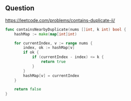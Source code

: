 ## Question

https://leetcode.com/problems/contains-duplicate-ii/

```go
func containsNearbyDuplicate(nums []int, k int) bool {
	hashMap := make(map[int]int)

	for currentIndex, v := range nums {
		index, ok := hashMap[v]
		if ok {
			if (currentIndex - index) <= k {
				return true
			}
		}
		hashMap[v] = currentIndex
	}

	return false
}
```
